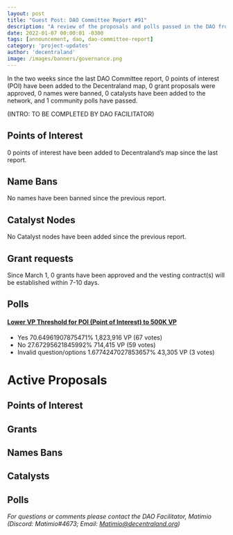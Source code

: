```yaml
---
layout: post
title: "Guest Post: DAO Committee Report #91"
description: "A review of the proposals and polls passed in the DAO from March 1 through March 15".
date: 2022-01-07 00:00:01 -0300
tags: [announcement, dao, dao-committee-report]
category: 'project-updates'
author: 'decentraland'
image: /images/banners/governance.png
---
```


In the two weeks since the last DAO Committee report, 0 points of interest (POI) have been added to the Decentraland map, 0 grant proposals were approved, 0 names were banned, 0 catalysts have been added to the network, and 1 community polls have passed.

(INTRO: TO BE COMPLETED BY DAO FACILITATOR)

## Points of Interest
0 points of interest have been added to Decentraland’s map since the last report.


## Name Bans

No names have been banned since the previous report.

## Catalyst Nodes
No Catalyst nodes have been added since the previous report.


## Grant requests
Since March 1, 0 grants have been approved and the vesting contract(s) will be established within 7-10 days.


## Polls

#### [ Lower VP Threshold for POI (Point of Interest) to 500K VP](https://governance.decentraland.org/proposal/?id=4ec6f09a-d121-47cf-bd8f-b9c05e350161)

* Yes 70.64961907875471% 1,823,916 VP (67 votes)
* No  27.67295621845992% 714,415 VP (59 votes)
* Invalid question/options 1.6774247027853657% 43,305 VP (3 votes)



# Active Proposals

## Points of Interest


## Grants


## Names Bans


## Catalysts


## Polls


*For questions or comments please contact the DAO Facilitator, Matimio (Discord: Matimio#4673; Email: [Matimio@decentraland.org](mailto:Matimio@decentraland.org))*